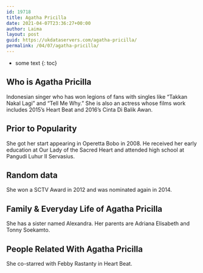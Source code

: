 ```yaml
---
id: 19718
title: Agatha Pricilla
date: 2021-04-07T23:36:27+00:00
author: Laima
layout: post
guid: https://ukdataservers.com/agatha-pricilla/
permalink: /04/07/agatha-pricilla/
---
```


* some text
{: toc}


## Who is Agatha Pricilla
                  
                  
                  
Indonesian singer who has won legions of fans with singles like &#8220;Takkan Nakal Lagi&#8221; and &#8220;Tell Me Why.&#8221; She is also an actress whose films work includes 2015&#8217;s Heart Beat and 2016&#8217;s Cinta Di Balik Awan.
                  
              
            
              
            
                
                
                
## Prior to Popularity
                  
                  
                  
She got her start appearing in Operetta Bobo in 2008. He received her early education at Our Lady of the Sacred Heart and attended high school at Pangudi Luhur II Servasius.
                  
              
            
              
            
                
                
                
## Random data
                  
                  
                  
She won a SCTV Award in 2012 and was nominated again in 2014.
                  
              
            
              
            
                
                
                
## Family & Everyday Life of Agatha Pricilla
                  
                  
                  
She has a sister named Alexandra. Her parents are Adriana Elisabeth and Tonny Soekamto.
                  
              
            
              
            
                
                
                
## People Related With Agatha Pricilla
                  
                  
                  
She co-starred with Febby Rastanty in Heart Beat.
                  
              
            
              
            
                
              
            
              
              
            
            
              
            
          
          
          